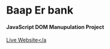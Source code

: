 <h1>Baap Er bank</h1>
<h4>JavaScript DOM Manupulation Project</h4>
<a href="https://rayhan60611.github.io/P_hero_module26_JS-DOM-Events/" target ="\_blank"

> Live Website</a
